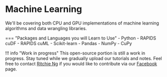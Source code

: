 # Machine Learning

We'll be covering both CPU and GPU implementations of machine learning algorithms and data wrangling libraries. 

=== "Packages and Languages you will Learn to Use"
    - Python
    - RAPIDS cuDF
    - RAPIDS cuML
    - Scikit-learn
    - Pandas
    - NumPy
    - CuPy

!!! info "Work in progress"
    This open-source portion is still a work in progress. Stay tuned while we gradually upload our tutorials and notes. Feel free to contact [Ritchie Ng](https://www.ritchieng.com/) if you would like to contribute via our [Facebook](https://www.facebook.com/DeepLearningWizard/) page.
